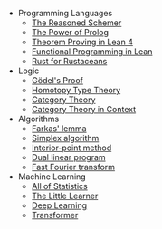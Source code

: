 <div style="display: flex; justify-content: center;">

- Programming Languages
  * [The Reasoned Schemer](https://mitpress.mit.edu/9780262535519/the-reasoned-schemer/)
  * [The Power of Prolog](https://www.metalevel.at/prolog)
  * [Theorem Proving in Lean 4](https://lean-lang.org/theorem_proving_in_lean4/)
  * [Functional Programming in Lean](https://lean-lang.org/functional_programming_in_lean/)
  * [Rust for Rustaceans](https://rust-for-rustaceans.com)
- Logic
  * [Gödel's Proof](https://nyupress.org/9780814758373/godels-proof/)
  * [Homotopy Type Theory](https://homotopytypetheory.org/book/)
  * [Category Theory](https://global.oup.com/academic/product/category-theory-9780199237180?cc=us&lang=en&)
  * [Category Theory in Context](https://math.jhu.edu/~eriehl/context/)
- Algorithms
  * [Farkas' lemma](https://en.wikipedia.org/wiki/Farkas%27_lemma)
  * [Simplex algorithm](https://en.wikipedia.org/wiki/Simplex_algorithm)
  * [Interior-point method](https://en.wikipedia.org/wiki/Interior-point_method)
  * [Dual linear program](https://en.wikipedia.org/wiki/Dual_linear_program)
  * [Fast Fourier transform](https://en.wikipedia.org/wiki/Fast_Fourier_transform)
- Machine Learning
  * [All of Statistics](https://link.springer.com/book/10.1007/978-0-387-21736-9)
  * [The Little Learner](https://www.thelittlelearner.com)
  * [Deep Learning](https://www.deeplearningbook.org)
  * [Transformer](https://en.wikipedia.org/wiki/Transformer_(machine_learning_model))

</div>
